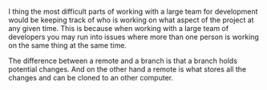 I thing the most difficult parts of working with a large team for development would be keeping track of who is working on what aspect of the project at any given time. This is because when working with a large team of developers you may run into issues where more than one person is working on the same thing at the same time.

The difference between a remote and a branch is that a branch holds potential changes. And on the other hand a remote is what stores all the changes and can be cloned to an other computer.
